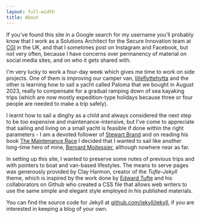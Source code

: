 ```yaml
---
layout: full-width
title: About
---
```

If you've found this site in a Google search for my username you'll probably know that I work as a Solutions Architect for the Secure Innovation team
at [CGI](https://www.cgi.com) in the UK, and that I sometimes post on Instagram and Facebook, but not very often, because I have concerns over permanency of material on social media sites, and on who it gets shared with. 

I'm very lucky to work a four-day week which gives me time to work on side projects. One of them is improving our camper van, [lilleflyttehytta](https://instagram.com/lilleflyttehytta) and the other is learning how to sail a yacht called Paloma that we bought in August 2023, really to compensate for a
gradual ramping down of sea kayaking trips (which are now mostly expedition-type holidays because three or four people are needed to make a trip  safely). 

I learnt how to sail a dinghy as a child and always considered the next step to be too expensive and maintenance-intensive, but I've come to
appreciate that sailing and living on a small yacht is feasible if done within the right parameters - I am a devoted follower of [Stewart Brand](https://en.wikipedia.org/wiki/Stewart_Brand) and on reading his book [The Maintenance Race](https://worksinprogress.co/issue/the-maintenance-race) I decided that I
wanted to sail like another long-time hero of mine, [Bernard Moitessier](https://en.wikipedia.org/wiki/Bernard_Moitessier), although nowhere near as far.

In setting up this site, I wanted to preserve some notes of previous trips and with pointers to boat and van-based lifestyles. The means to serve pages 
was generously provided by Clay Harmon, creator of the *Tufte-Jekyll* theme, which is inspired by the  work done by [Edward Tufte](https://github.com/edwardtufte/tufte-css) and his collaborators on Github who created a CSS file that allows web writers to use the same simple and elegant style employed in his published materials. 

You can find the source code for Jekyll at [github.com/jekyll/jekyll](https://github.com/jekyll/jekyll), if you are interested in keeping a blog of your own.


